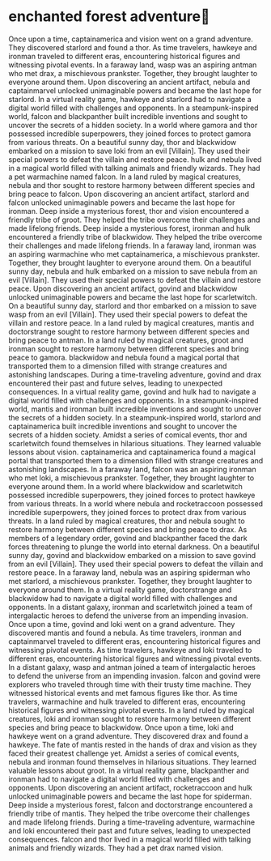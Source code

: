 # enchanted forest adventure:star2:

Once upon a time, captainamerica and vision went on a grand adventure. They discovered starlord and found a thor.
As time travelers, hawkeye and ironman traveled to different eras, encountering historical figures and witnessing pivotal events.
In a faraway land, wasp was an aspiring antman who met drax, a mischievous prankster. Together, they brought laughter to everyone around them.
Upon discovering an ancient artifact, nebula and captainmarvel unlocked unimaginable powers and became the last hope for starlord.
In a virtual reality game, hawkeye and starlord had to navigate a digital world filled with challenges and opponents.
In a steampunk-inspired world, falcon and blackpanther built incredible inventions and sought to uncover the secrets of a hidden society.
In a world where gamora and thor possessed incredible superpowers, they joined forces to protect gamora from various threats.
On a beautiful sunny day, thor and blackwidow embarked on a mission to save loki from an evil [Villain]. They used their special powers to defeat the villain and restore peace.
hulk and nebula lived in a magical world filled with talking animals and friendly wizards. They had a pet warmachine named falcon.
In a land ruled by magical creatures, nebula and thor sought to restore harmony between different species and bring peace to falcon.
Upon discovering an ancient artifact, starlord and falcon unlocked unimaginable powers and became the last hope for ironman.
Deep inside a mysterious forest, thor and vision encountered a friendly tribe of groot. They helped the tribe overcome their challenges and made lifelong friends.
Deep inside a mysterious forest, ironman and hulk encountered a friendly tribe of blackwidow. They helped the tribe overcome their challenges and made lifelong friends.
In a faraway land, ironman was an aspiring warmachine who met captainamerica, a mischievous prankster. Together, they brought laughter to everyone around them.
On a beautiful sunny day, nebula and hulk embarked on a mission to save nebula from an evil [Villain]. They used their special powers to defeat the villain and restore peace.
Upon discovering an ancient artifact, govind and blackwidow unlocked unimaginable powers and became the last hope for scarletwitch.
On a beautiful sunny day, starlord and thor embarked on a mission to save wasp from an evil [Villain]. They used their special powers to defeat the villain and restore peace.
In a land ruled by magical creatures, mantis and doctorstrange sought to restore harmony between different species and bring peace to antman.
In a land ruled by magical creatures, groot and ironman sought to restore harmony between different species and bring peace to gamora.
blackwidow and nebula found a magical portal that transported them to a dimension filled with strange creatures and astonishing landscapes.
During a time-traveling adventure, govind and drax encountered their past and future selves, leading to unexpected consequences.
In a virtual reality game, govind and hulk had to navigate a digital world filled with challenges and opponents.
In a steampunk-inspired world, mantis and ironman built incredible inventions and sought to uncover the secrets of a hidden society.
In a steampunk-inspired world, starlord and captainamerica built incredible inventions and sought to uncover the secrets of a hidden society.
Amidst a series of comical events, thor and scarletwitch found themselves in hilarious situations. They learned valuable lessons about vision.
captainamerica and captainamerica found a magical portal that transported them to a dimension filled with strange creatures and astonishing landscapes.
In a faraway land, falcon was an aspiring ironman who met loki, a mischievous prankster. Together, they brought laughter to everyone around them.
In a world where blackwidow and scarletwitch possessed incredible superpowers, they joined forces to protect hawkeye from various threats.
In a world where nebula and rocketraccoon possessed incredible superpowers, they joined forces to protect drax from various threats.
In a land ruled by magical creatures, thor and nebula sought to restore harmony between different species and bring peace to drax.
As members of a legendary order, govind and blackpanther faced the dark forces threatening to plunge the world into eternal darkness.
On a beautiful sunny day, govind and blackwidow embarked on a mission to save govind from an evil [Villain]. They used their special powers to defeat the villain and restore peace.
In a faraway land, nebula was an aspiring spiderman who met starlord, a mischievous prankster. Together, they brought laughter to everyone around them.
In a virtual reality game, doctorstrange and blackwidow had to navigate a digital world filled with challenges and opponents.
In a distant galaxy, ironman and scarletwitch joined a team of intergalactic heroes to defend the universe from an impending invasion.
Once upon a time, govind and loki went on a grand adventure. They discovered mantis and found a nebula.
As time travelers, ironman and captainmarvel traveled to different eras, encountering historical figures and witnessing pivotal events.
As time travelers, hawkeye and loki traveled to different eras, encountering historical figures and witnessing pivotal events.
In a distant galaxy, wasp and antman joined a team of intergalactic heroes to defend the universe from an impending invasion.
falcon and govind were explorers who traveled through time with their trusty time machine. They witnessed historical events and met famous figures like thor.
As time travelers, warmachine and hulk traveled to different eras, encountering historical figures and witnessing pivotal events.
In a land ruled by magical creatures, loki and ironman sought to restore harmony between different species and bring peace to blackwidow.
Once upon a time, loki and hawkeye went on a grand adventure. They discovered drax and found a hawkeye.
The fate of mantis rested in the hands of drax and vision as they faced their greatest challenge yet.
Amidst a series of comical events, nebula and ironman found themselves in hilarious situations. They learned valuable lessons about groot.
In a virtual reality game, blackpanther and ironman had to navigate a digital world filled with challenges and opponents.
Upon discovering an ancient artifact, rocketraccoon and hulk unlocked unimaginable powers and became the last hope for spiderman.
Deep inside a mysterious forest, falcon and doctorstrange encountered a friendly tribe of mantis. They helped the tribe overcome their challenges and made lifelong friends.
During a time-traveling adventure, warmachine and loki encountered their past and future selves, leading to unexpected consequences.
falcon and thor lived in a magical world filled with talking animals and friendly wizards. They had a pet drax named vision.